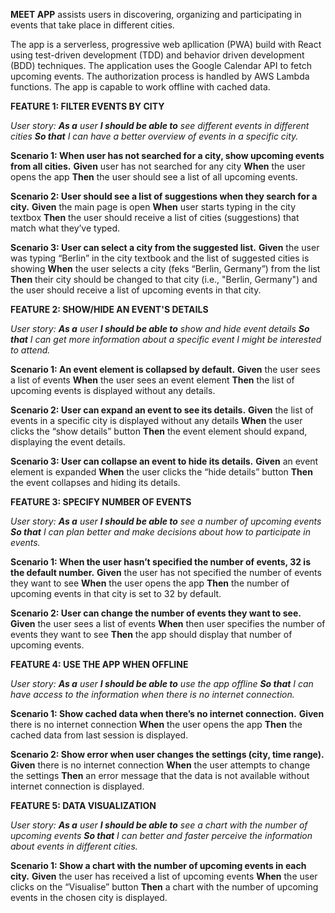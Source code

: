 **MEET APP** assists users in discovering, organizing and participating in events that take place in different cities.

The app is a serverless, progressive web apllication (PWA) build with React using test-driven development (TDD) and behavior driven development (BDD) techniques. The application uses the Google Calendar API to fetch upcoming events. The authorization process is handled by AWS Lambda functions. The app is capable to work offline with cached data.

**FEATURE 1: FILTER EVENTS BY CITY**

*User story: **As a** user **I should be able to** see different events in different cities **So that** I can have a better overview of events in a specific city.*

**Scenario 1: When user has not searched for a city, show upcoming events from all cities.**
**Given** user has not searched for any city **When** the user opens the app **Then** the user should see a list of all upcoming events.

**Scenario 2: User should see a list of suggestions when they search for a city.**
**Given** the main page is open **When** user starts typing in the city textbox **Then** the user should receive a list of cities (suggestions) that match  what they’ve typed.

**Scenario 3: User can select a city from the suggested list.**
**Given** the user was typing “Berlin” in the city textbook and the list of suggested cities is showing **When** the user selects a city (feks “Berlin, Germany”) from the list **Then** their city should be changed to that city (i.e., "Berlin, Germany") and the user should receive a list of upcoming events in that city.

**FEATURE 2: SHOW/HIDE AN EVENT'S DETAILS**

*User story: **As a** user **I should be able to** show and hide event details **So that** I can get more information about a specific event I might be interested to attend.*

**Scenario 1: An event element is collapsed by default.**
**Given** the user sees a list of events **When** the user sees an event element **Then** the list of upcoming events is displayed without any details.

**Scenario 2: User can expand an event to see its details.**
**Given** the list of events in a specific city is displayed without any details **When** the user clicks the “show details” button **Then** the event element should expand, displaying the event details.

**Scenario 3: User can collapse an event to hide its details.**
**Given** an event element is expanded **When** the user clicks the “hide details” button **Then** the event collapses and hiding its details.

**FEATURE 3: SPECIFY NUMBER OF EVENTS**

*User story: **As a** user **I should be able to** see a number of upcoming events **So that** I can plan better and make decisions about how to participate in events.*

**Scenario 1: When the user hasn’t specified the number of events, 32 is the default number.**
**Given** the user has not specified the number of events they want to see **When** the user opens the app **Then** the number of upcoming events in that city is set to 32 by default.

**Scenario 2: User can change the number of events they want to see.**
**Given** the user sees a list of events **When** then user specifies the number of events they want to see **Then** the app should display that number of upcoming events.

**FEATURE 4: USE THE APP WHEN OFFLINE**

*User story: **As a** user **I should be able to** use the app offline **So that** I can have access to the information when there is no internet connection.*

**Scenario 1: Show cached data when there’s no internet connection.**
**Given** there is no internet connection **When** the user opens the app **Then** the cached data from last session is displayed.

**Scenario 2: Show error when user changes the settings (city, time range).**
**Given** there is no internet connection **When** the user attempts to change the settings **Then** an error message that the data is not available without internet connection is displayed.

**FEATURE 5: DATA VISUALIZATION**

*User story: **As a** user **I should be able to** see a chart with the number of upcoming events **So that** I can better and faster perceive the information about events in different cities.*

**Scenario 1: Show a chart with the number of upcoming events in each city.**
**Given** the user has received a list of upcoming events **When** the user clicks on the “Visualise” button **Then** a chart with the number of upcoming events in the chosen city is displayed.

